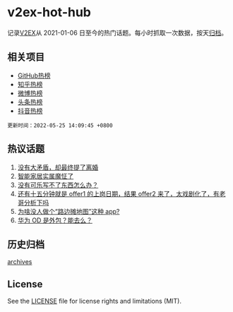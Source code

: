 # v2ex-hot-hub

 记录[V2EX](https://www.v2ex.com/)从 2021-01-06 日至今的热门话题。每小时抓取一次数据，按天[归档](archives)。
 
 ## 相关项目

- [GitHub热榜](https://github.com/snaildev/github-hot-hub)
- [知乎热榜](https://github.com/snaildev/zhihu-hot-hub)
- [微博热榜](https://github.com/snaildev/weibo-hot-hub)
- [头条热榜](https://github.com/snaildev/toutiao-hot-hub)
- [抖音热榜](https://github.com/snaildev/douyin-hot-hub)


 `更新时间：2022-05-25 14:09:45 +0800`

## 热议话题

1. [没有大矛盾，却最终提了离婚](https://www.v2ex.com/t/855163)
1. [智能家居实属魔怔了](https://www.v2ex.com/t/855036)
1. [没有可乐写不了东西怎么办？](https://www.v2ex.com/t/854997)
1. [还有十五分钟就是 offer1 的上岗日期，结果 offer2 来了，太戏剧化了，有老哥分析下吗](https://www.v2ex.com/t/855092)
1. [为啥没人做个“路边摊地图”这种 app?](https://www.v2ex.com/t/855010)
1. [华为 OD 是外包？能去么？](https://www.v2ex.com/t/854986)

## 历史归档

[archives](archives)

## License

See the [LICENSE](LICENSE) file for license rights and limitations (MIT).
